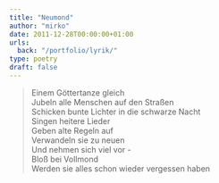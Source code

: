 ```yaml
---
title: "Neumond"
author: "mirko"
date: 2011-12-28T00:00:00+01:00
urls:
  back: "/portfolio/lyrik/"
type: poetry
draft: false
---
```


> Einem Göttertanze gleich<br>
> Jubeln alle Menschen auf den Straßen<br>
> Schicken bunte Lichter in die schwarze Nacht<br>
> Singen heitere Lieder<br>
> Geben alte Regeln auf<br>
> Verwandeln sie zu neuen<br>
> Und nehmen sich viel vor -<br>
> Bloß bei Vollmond<br>
> Werden sie alles schon wieder vergessen haben